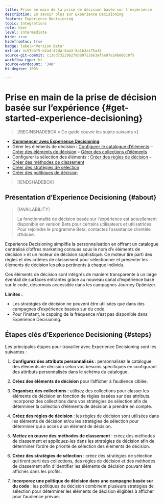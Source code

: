 ```yaml
---
title: Prise en main de la prise de décision basée sur l’expérience
description: En savoir plus sur Experience Decisioning
feature: Experience Decisioning
topic: Integrations
role: User
level: Intermediate
hide: true
hidefromtoc: true
badge: label="Version Beta"
exl-id: 4c57dbf9-b2a4-42da-8aa3-5a1b3a475a32
source-git-commit: c13cd73229b2fab80722663afae9fe24b660c0f9
workflow-type: ht
source-wordcount: '340'
ht-degree: 100%

---
```


# Prise en main de la prise de décision basée sur l’expérience {#get-started-experience-decisioning}

>[!BEGINSHADEBOX « Ce guide couvre les sujets suivants »]

* **[Commencer avec Experience Decisioning](gs-experience-decisioning.md)**
* Gérer les éléments de décision : [Configurer le catalogue d’éléments](catalogs.md) – [Créer des éléments de décision](items.md) – [Gérer des collections d’éléments](collections.md)
* Configurer la sélection des éléments : [Créer des règles de décision](rules.md) – [Créer des méthodes de classement](ranking.md)
* [Créer des stratégies de sélection](selection-strategies.md)
* [Créer des politiques de décision](create-decision.md)

>[!ENDSHADEBOX]

## Présentation d’Experience Decisioning {#about}

>[!AVAILABILITY]
>
>La fonctionnalité de décision basée sur l’expérience est actuellement disponible en version Beta pour certains utilisateurs et utilisatrices. Pour rejoindre le programme Beta, contactez l’assistance clientèle d’Adobe.

Experience Decisioning simplifie la personnalisation en offrant un catalogue centralisé d’offres marketing connues sous le nom d’« éléments de décision » et un moteur de décision sophistiqué. Ce moteur tire parti des règles et des critères de classement pour sélectionner et présenter les éléments de décision les plus pertinents à chaque individu.

Ces éléments de décision sont intégrés de manière transparente à un large éventail de surfaces entrantes grâce au nouveau canal d’expérience basé sur le code, désormais accessible dans les campagnes Journey Optimizer.

**Limites :**

* Les stratégies de décision ne peuvent être utilisées que dans des campagnes d’expérience basées sur du code.
* Pour l’instant, le capping de la fréquence n’est pas disponible dans Experience Decisioning.

## Étapes clés d’Experience Decisioning {#steps}

Les principales étapes pour travailler avec Experience Decisioning sont les suivantes :

1. **Configurez des attributs personnalisés** : personnalisez le catalogue des éléments de décision selon vos besoins spécifiques en configurant des attributs personnalisés dans le schéma du catalogue.

1. **Créez des éléments de décision** pour l’afficher à l’audience ciblée.

1. **Organisez des collections** : utilisez des collections pour classer les éléments de décision en fonction de règles basées sur des attributs. Incorporez des collections dans vos stratégies de sélection afin de déterminer la collection d’éléments de décision à prendre en compte.

1. **Créez des règles de décision** : les règles de décision sont utilisées dans les éléments de décision et/ou les stratégies de sélection pour déterminer qui a accès à un élément de décision.

1. **Mettez en œuvre des méthodes de classement** : créez des méthodes de classement et appliquez-les dans les stratégies de décision afin de déterminer l’ordre de priorité de sélection des éléments de décision.

1. **Créez des stratégies de sélection** : créez des stratégies de sélection qui tirent parti des collections, des règles de décision et des méthodes de classement afin d’identifier les éléments de décision pouvant être affichés dans les profils.

1. **Incorporez une politique de décision dans une campagne basée sur du code** : les politiques de décision combinent plusieurs stratégies de sélection pour déterminer les éléments de décision éligibles à afficher pour l’audience prévue.
